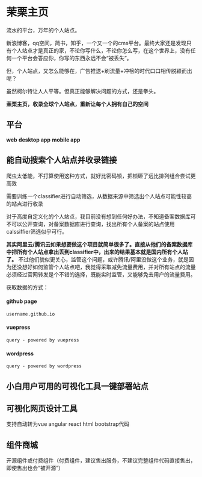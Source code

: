 # 茉栗主页
流水的平台，万年的个人站点。

新浪博客，qq空间，简书，知乎，一个又一个的cms平台。最终大家还是发现只有个人站点才是真正的家，不论你写什么，不论你怎么写，在这个世界上，没有任何一个平台会答应你，你写的东西永远不会“被丢失”。

但，个人站点，又怎么能够在，广告推送+刷流量+冲榜的时代口口相传脱颖而出呢？

虽然柯尔特让人人平等。但真正能够解决问题的方式，还是拳头。

**茉栗主页，收录全球个人站点，重新让每个人拥有自己的空间**

## 平台
**web** **desktop app** **mobile app**

## 能自动搜索个人站点并收录链接

爬虫太低能，不打算使用这种方式，就好比密码锁，把锁砸了远比排列组合尝试更高效

需要训练一个classifier进行自动筛选，从数据来源中筛选出个人站点可能性较高的站点进行收录

对于高度自定义化的个人站点，我目前没有想到任何好办法，不知道备案数据库可不可以公开查询，对备案数据库进行查询，找出所有个人备案的站点使用calssiffier筛选似乎可行。

**其实阿里云/腾讯云如果想要做这个项目就简单很多了。直接从他们的备案数据库中把所有个人站点拿出丢到classifier中，出来的结果基本就是国内所有个人站了。** 不过他们貌似更关心，监管这个问题，或许腾讯/阿里没做这个业务，就是因为还没想好如何监管个人站点吧，我觉得采取减免流量费用，并对所有站点的流量必须经过官网转发是个不错的选择，既能实时监管，又能够免去用户的流量费用。

获取数据的方式：
#### github page
`username.github.io`
#### vuepress
`query - powered by vuepress`
#### wordpress
`query - powered by wordpress`


## 小白用户可用的可视化工具一键部署站点

## 可视化网页设计工具
支持自动转为vue angular react html bootstrap代码
## 组件商城
开源组件或付费组件（付费组件，建议售出服务，不建议完整组件代码直接售出，即使售出也会“被开源”）